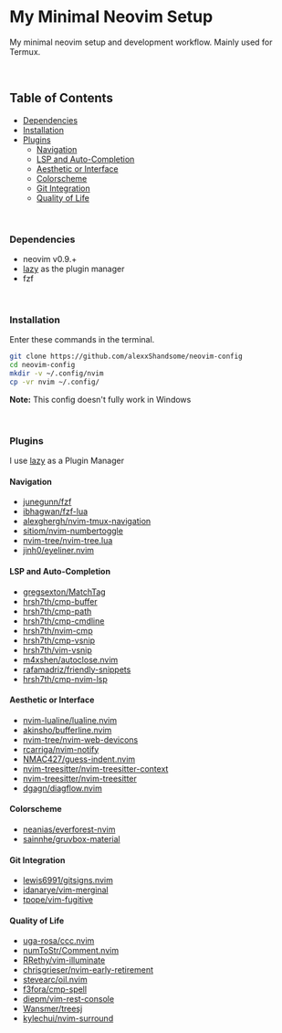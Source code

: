 # My Minimal  Neovim Setup

My minimal neovim setup and development workflow. Mainly used for Termux.

<br>

## Table of Contents

* [Dependencies](#dependencies)
* [Installation](#installation)
* [Plugins](#plugins)
   + [Navigation](#navigation)
   + [LSP and Auto-Completion](#lsp-and-auto-completion)
   + [Aesthetic or Interface](#aesthetic-or-interface)
   + [Colorscheme](#colorscheme)
   + [Git Integration](#git-integration)
   + [Quality of Life](#quality-of-life)

<br>


### Dependencies

* neovim v0.9.+
* [lazy](https://github.com/folke/lazy.nvim) as the plugin manager
* fzf

<br>


### Installation

Enter these commands in the terminal.
```bash
git clone https://github.com/alexxShandsome/neovim-config
cd neovim-config
mkdir -v ~/.config/nvim
cp -vr nvim ~/.config/
```

**Note:** This config doesn't fully work in Windows

<br>

### Plugins

I use [lazy](https://github.com/folke/lazy.nvim) as a Plugin Manager

#### Navigation

* [junegunn/fzf](https://github.com/junegunn/fzf)
* [ibhagwan/fzf-lua](https://github.com/ibhagwan/fzf-lua)
* [alexghergh/nvim-tmux-navigation](https://github.com/alexghergh/nvim-tmux-navigation)
* [sitiom/nvim-numbertoggle](https://github.com/sitiom/nvim-numbertoggle)
* [nvim-tree/nvim-tree.lua](https://github.com/nvim-tree/nvim-tree.lua)
* [jinh0/eyeliner.nvim](https://github.com/jinh0/eyeliner.nvim)

#### LSP and Auto-Completion

* [gregsexton/MatchTag](https://github.com/gregsexton/MatchTag)
* [hrsh7th/cmp-buffer](https://github.com/hrsh7th/cmp-buffer)
* [hrsh7th/cmp-path](https://github.com/hrsh7th/cmp-path)
* [hrsh7th/cmp-cmdline](https://github.com/hrsh7th/cmp-cmdline)
* [hrsh7th/nvim-cmp](https://github.com/hrsh7th/nvim-cmp)
* [hrsh7th/cmp-vsnip](https://github.com/hrsh7th/cmp-vsnip)
* [hrsh7th/vim-vsnip](https://github.com/hrsh7th/vim-vsnip)
* [m4xshen/autoclose.nvim](https://github.com/m4xshen/autoclose.nvim)
* [rafamadriz/friendly-snippets](https://github.com/rafamadriz/friendly-snippets)
* [hrsh7th/cmp-nvim-lsp](https://github.com/hrsh7th/cmp-nvim-lsp)

#### Aesthetic or Interface

* [nvim-lualine/lualine.nvim](https://github.com/nvim-lualine/lualine.nvim)
* [akinsho/bufferline.nvim](https://github.com/akinsho/bufferline.nvim)
* [nvim-tree/nvim-web-devicons](https://github.com/nvim-tree/nvim-web-devicons)
* [rcarriga/nvim-notify](https://github.com/rcarriga/nvim-notify)
* [NMAC427/guess-indent.nvim](https://github.com/NMAC427/guess-indent.nvim)
* [nvim-treesitter/nvim-treesitter-context](https://github.com/nvim-treesitter/nvim-treesitter-context)
* [nvim-treesitter/nvim-treesitter](https://github.com/nvim-treesitter/nvim-treesitter)
* [dgagn/diagflow.nvim](https://github.com/dgagn/diagflow.nvim)

#### Colorscheme

* [neanias/everforest-nvim](https://github.com/neanias/everforest-nvim)
* [sainnhe/gruvbox-material](https://github.com/sainnhe/gruvbox-material)

#### Git Integration

* [lewis6991/gitsigns.nvim](https://github.com/lewis6991/gitsigns.nvim)
* [idanarye/vim-merginal](https://github.com/idanarye/vim-merginal)
* [tpope/vim-fugitive](https://github.com/tpope/vim-fugitive)

#### Quality of Life

* [uga-rosa/ccc.nvim](https://github.com/uga-rosa/ccc.nvim)
* [numToStr/Comment.nvim](https://github.com/numToStr/Comment.nvim)
* [RRethy/vim-illuminate](https://github.com/RRethy/vim-illuminate)
* [chrisgrieser/nvim-early-retirement](https://github.com/chrisgrieser/nvim-early-retirement)
* [stevearc/oil.nvim](https://github.com/stevearc/oil.nvim)
* [f3fora/cmp-spell](https://github.com/f3fora/cmp-spell)
* [diepm/vim-rest-console](https://github.com/diepm/vim-rest-console)
* [Wansmer/treesj](https://github.com/Wansmer/treesj)
* [kylechui/nvim-surround](https://github.com/kylechui/nvim-surround)
